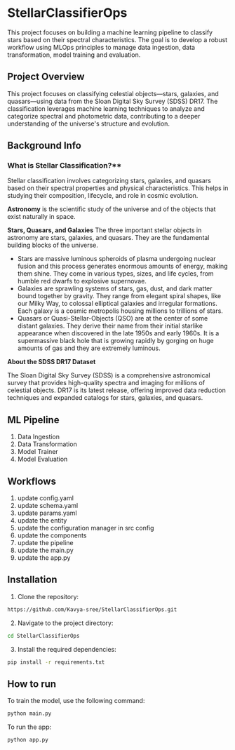 # StellarClassifierOps

This project focuses on building a machine learning pipeline to classify stars based on their spectral characteristics. The goal is to develop a robust workflow using MLOps principles to manage data ingestion, data transformation, model training and evaluation.

## Project Overview

This project focuses on classifying celestial objects—stars, galaxies, and quasars—using data from the Sloan Digital Sky Survey (SDSS) DR17. The classification leverages machine learning techniques to analyze and categorize spectral and photometric data, contributing to a deeper understanding of the universe's structure and evolution.

## Background Info

### What is Stellar Classification?**

Stellar classification involves categorizing stars, galaxies, and quasars based on their spectral properties and physical characteristics. This helps in studying their composition, lifecycle, and role in cosmic evolution.

**Astronomy** is the scientific study of the universe and of the objects that exist naturally in space.

**Stars, Quasars, and Galaxies**
The three important stellar objects in astronomy are stars, galaxies, and quasars. They are the fundamental building blocks of the universe.
* Stars are massive luminous spheroids of plasma undergoing nuclear fusion and this process generates enormous amounts of energy, making them shine. They come in various types, sizes, and life cycles, from humble red dwarfs to explosive supernovae.
* Galaxies are sprawling systems of stars, gas, dust, and dark matter bound together by gravity. They range from elegant spiral shapes, like our Milky Way, to colossal elliptical galaxies and irregular formations. Each galaxy is a cosmic metropolis housing millions to trillions of stars.
* Quasars or Quasi-Stellar-Objects (QSO) are at the center of some distant galaxies. They derive their name from their initial starlike appearance when discovered in the late 1950s and early 1960s. It is a supermassive black hole that is growing rapidly by gorging on huge amounts of gas and they are extremely luminous.
 
**About the SDSS DR17 Dataset**

The Sloan Digital Sky Survey (SDSS) is a comprehensive astronomical survey that provides high-quality spectra and imaging for millions of celestial objects. DR17 is its latest release, offering improved data reduction techniques and expanded catalogs for stars, galaxies, and quasars.

## ML Pipeline

1. Data Ingestion
2. Data Transformation
3. Model Trainer
4. Model Evaluation

## Workflows
1. update config.yaml
2. update schema.yaml
3. update params.yaml
4. update the entity
5. update the configuration manager in src config
6. update the components
7. update the pipeline
8. update the main.py
9. update the app.py


## Installation

1. Clone the repository:

```bash
https://github.com/Kavya-sree/StellarClassifierOps.git
```

2. Navigate to the project directory:

```bash
cd StellarClassifierOps
```

3. Install the required dependencies:

```bash
pip install -r requirements.txt
```

## How to run

To train the model, use the following command:

```bash
python main.py
```

To run the app:

```bash
python app.py
```